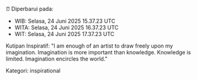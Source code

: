 ⏰ Diperbarui pada:
- WIB: Selasa, 24 Juni 2025 15.37.23 UTC
- WITA: Selasa, 24 Juni 2025 16.37.23 UTC
- WIT: Selasa, 24 Juni 2025 17.37.23 UTC

Kutipan Inspiratif:
"I am enough of an artist to draw freely upon my imagination. Imagination is more important than knowledge. Knowledge is limited. Imagination encircles the world."


Kategori: inspirational

